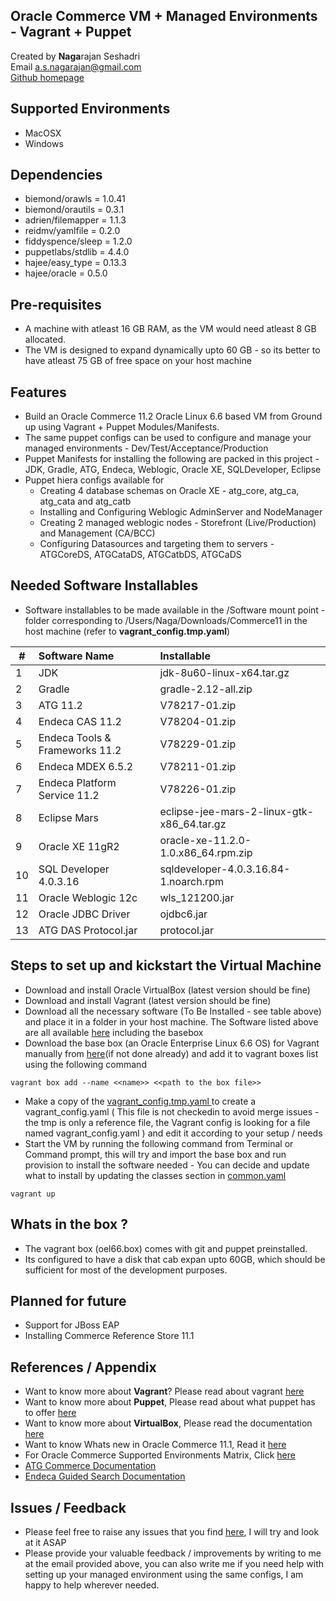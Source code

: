 ## Oracle Commerce VM + Managed Environments - Vagrant + Puppet

Created by **Naga**rajan Seshadri  
Email <a.s.nagarajan@gmail.com>  
[Github homepage](https://github.com/nagaseshadri/puppet-vagrant-oc11.2)

## Supported Environments

- MacOSX
- Windows

## Dependencies

- biemond/orawls = 1.0.41
- biemond/orautils = 0.3.1
- adrien/filemapper = 1.1.3
- reidmv/yamlfile = 0.2.0
- fiddyspence/sleep = 1.2.0
- puppetlabs/stdlib = 4.4.0
- hajee/easy_type = 0.13.3
- hajee/oracle  = 0.5.0

## Pre-requisites

- A machine with atleast 16 GB RAM, as the VM would need atleast 8 GB allocated.
- The VM is designed to expand dynamically upto 60 GB - so its better to have atleast 75 GB of free space on your host machine

## Features

- Build an Oracle Commerce 11.2 Oracle Linux 6.6 based VM from Ground up using Vagrant + Puppet Modules/Manifests. 
- The same puppet configs can be used to configure and manage your managed environments - Dev/Test/Acceptance/Production
- Puppet Manifests for installing the following are packed in this project - JDK, Gradle, ATG, Endeca, Weblogic, Oracle XE, SQLDeveloper, Eclipse 
- Puppet hiera configs available for 
  - Creating 4 database schemas on Oracle XE - atg_core, atg_ca, atg_cata and atg_catb
  - Installing and Configuring Weblogic AdminServer and NodeManager
  - Creating 2 managed weblogic nodes - Storefront (Live/Production) and Management (CA/BCC)
  - Configuring Datasources and targeting them to servers - ATGCoreDS, ATGCataDS, ATGCatbDS, ATGCaDS

## Needed Software Installables

- Software installables to be made available in the /Software mount point - folder corresponding to /Users/Naga/Downloads/Commerce11  in the host machine (refer to **vagrant_config.tmp.yaml**)

| # | Software Name | Installable |
| --- | :----------- | :---------- |
| 1 | JDK | jdk-8u60-linux-x64.tar.gz |
| 2 | Gradle | gradle-2.12-all.zip |
| 3 | ATG 11.2 | V78217-01.zip |
| 4 | Endeca CAS 11.2 | V78204-01.zip |
| 5 | Endeca Tools & Frameworks 11.2 | V78229-01.zip |
| 6 | Endeca MDEX 6.5.2 | V78211-01.zip |
| 7 | Endeca Platform Service 11.2 | V78226-01.zip |
| 8 | Eclipse Mars | eclipse-jee-mars-2-linux-gtk-x86_64.tar.gz |
| 9 | Oracle XE 11gR2 | oracle-xe-11.2.0-1.0.x86_64.rpm.zip |
| 10 | SQL Developer 4.0.3.16| sqldeveloper-4.0.3.16.84-1.noarch.rpm |
| 11 | Oracle Weblogic 12c | wls_121200.jar |
| 12 | Oracle JDBC Driver | ojdbc6.jar |
| 13 | ATG DAS Protocol.jar | protocol.jar |

## Steps to set up and kickstart the Virtual Machine

- Download and install Oracle VirtualBox (latest version should be fine)
- Download and install Vagrant (latest version should be fine)
- Download all the necessary software (To Be Installed - see table above) and place it in a folder in your host machine. The Software listed above are all available [here](http://ppl.ug/LPZQYuf_xMI/) including the basebox 
- Download the base box (an Oracle Enterprise Linux 6.6 OS) for Vagrant manually from [here](https://www.dropbox.com/s/f5jk8tym60efisp/oel66.box?dl=0)(if not done already) and add it to vagrant boxes list using the following command
```
vagrant box add --name <<name>> <<path to the box file>>
```
- Make a copy of the [vagrant_config.tmp.yaml ](./vagrant_config.tmp.yaml) to create a vagrant_config.yaml ( This file is not checkedin to avoid merge issues - the tmp is only a reference file, the Vagrant config is looking for a file named vagrant_config.yaml ) and edit it according to your setup / needs
- Start the VM by running the following command from Terminal or Command prompt, this will try and import the base box and run provision to install the software needed - You can decide and update what to install by updating the classes section in [common.yaml](./hieradata/nodes/local/common.yaml)
```
vagrant up
```

## Whats in the box ?

- The vagrant box (oel66.box) comes with git and puppet preinstalled.
- Its configured to have a disk that cab expan upto 60GB, which should be sufficient for most of the development purposes.

## Planned for future

- Support for JBoss EAP
- Installing Commerce Reference Store 11.1

## References / Appendix

- Want to know more about **Vagrant**? Please read about vagrant [here](https://www.vagrantup.com/)
- Want to know more about **Puppet**, Please read about what puppet has to offer [here](https://puppetlabs.com/)
- Want to know more about **VirtualBox**, Please read the documentation [here](https://www.virtualbox.org/)
- Want to know Whats new in Oracle Commerce 11.1, Read it [here](http://www.oracle.com/technetwork/apps-tech/commerce/overview/oc-11-1-0-whatsnew-2245182.pdf)
- For Oracle Commerce Supported Environments Matrix, Click [here](https://support.oracle.com/epmos/faces/DocumentDisplay?id=1908576.1)
- [ATG Commerce Documentation](http://www.oracle.com/technetwork/documentation/atgwebcommerce-393465.html)
- [Endeca Guided Search Documentation](http://www.oracle.com/technetwork/indexes/documentation/endecaguidedsearch-1552767.html)

## Issues / Feedback

- Please feel free to raise any issues that you find [here](https://github.com/nagaseshadri/puppet-vagrant-oc11.1/issues/new), I will try and look at it ASAP
- Please provide your valuable feedback / improvements by writing to me at the email provided above, you can also write me if you need help with setting up your managed environment using the same configs, I am happy to help wherever needed.
